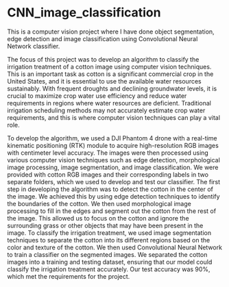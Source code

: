 # CNN_image_classification
This is a computer vision project where I have done object segmentation, edge detection and image classification using Convolutional Neural Network classifier.

The focus of this project was to develop an algorithm to classify the irrigation treatment of a cotton image using computer vision techniques. This is an important task as cotton is a significant commercial crop in the United States, and it is essential to use the available water resources sustainably. With frequent droughts and declining groundwater levels, it is crucial to maximize crop water use efficiency and reduce water requirements in regions where water resources are deficient. Traditional irrigation scheduling methods may not accurately estimate crop water requirements, and this is where computer vision techniques can play a vital role.
 
To develop the algorithm, we used a DJI Phantom 4 drone with a real-time kinematic positioning (RTK) module to acquire high-resolution RGB images with centimeter level accuracy. The images were then processed using various computer vision techniques such as edge detection, morphological image processing, image segmentation, and image classification. We were provided with cotton RGB images and their corresponding labels in two separate folders, which we used to develop and test our classifier.
The first step in developing the algorithm was to detect the cotton in the center of the image. We achieved this by using edge detection techniques to identify the boundaries of the cotton. We then used morphological image processing to fill in the edges and segment out the cotton from the rest of the image. This allowed us to focus on the cotton and ignore the surrounding grass or other objects that may have been present in the image.
To classify the irrigation treatment, we used image segmentation techniques to separate the cotton into its different regions based on the color and texture of the cotton. We then used Convolutional Neural Network to train a classifier on the segmented images. We separated the cotton images into a training and testing dataset, ensuring that our model could classify the irrigation treatment accurately. Our test accuracy was 90%, which met the requirements for the project.

